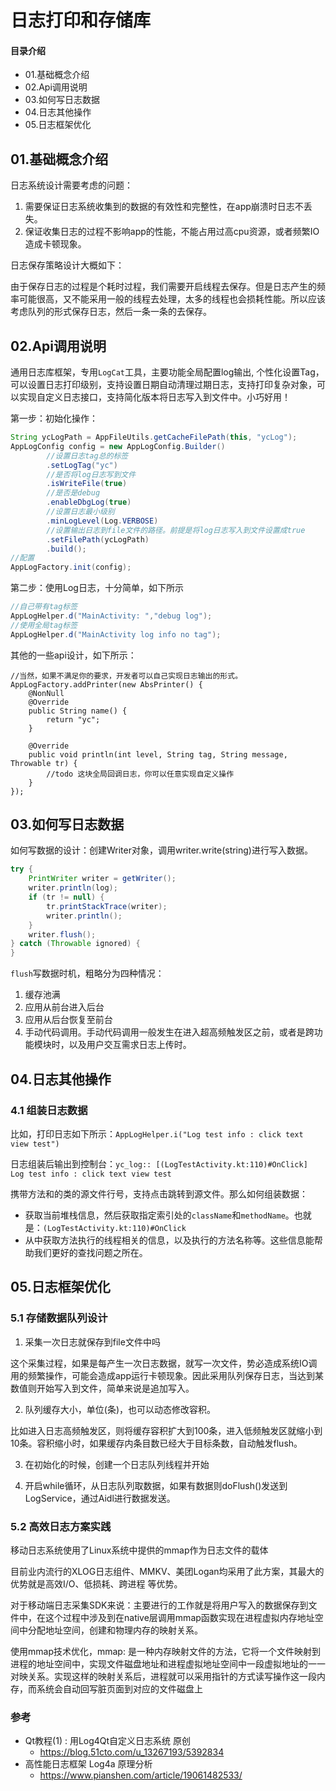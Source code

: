 # 日志打印和存储库
#### 目录介绍
- 01.基础概念介绍
- 02.Api调用说明
- 03.如何写日志数据
- 04.日志其他操作
- 05.日志框架优化


## 01.基础概念介绍

日志系统设计需要考虑的问题：

1. 需要保证日志系统收集到的数据的有效性和完整性，在app崩溃时日志不丢失。
2. 保证收集日志的过程不影响app的性能，不能占用过高cpu资源，或者频繁IO造成卡顿现象。

日志保存策略设计大概如下：

由于保存日志的过程是个耗时过程，我们需要开启线程去保存。但是日志产生的频率可能很高，又不能采用一般的线程去处理，太多的线程也会损耗性能。所以应该考虑队列的形式保存日志，然后一条一条的去保存。

## 02.Api调用说明

通用日志库框架，专用`LogCat`工具，主要功能全局配置log输出, 个性化设置Tag，可以设置日志打印级别，支持设置日期自动清理过期日志，支持打印复杂对象，可以实现自定义日志接口，支持简化版本将日志写入到文件中。小巧好用！

第一步：初始化操作：

``` java
String ycLogPath = AppFileUtils.getCacheFilePath(this, "ycLog");
AppLogConfig config = new AppLogConfig.Builder()
        //设置日志tag总的标签
        .setLogTag("yc")
        //是否将log日志写到文件
        .isWriteFile(true)
        //是否是debug
        .enableDbgLog(true)
        //设置日志最小级别
        .minLogLevel(Log.VERBOSE)
        //设置输出日志到file文件的路径。前提是将log日志写入到文件设置成true
        .setFilePath(ycLogPath)
        .build();
//配置
AppLogFactory.init(config);
```

第二步：使用Log日志，十分简单，如下所示

``` java
//自己带有tag标签
AppLogHelper.d("MainActivity: ","debug log");
//使用全局tag标签
AppLogHelper.d("MainActivity log info no tag");
```

其他的一些api设计，如下所示：

```
//当然，如果不满足你的要求，开发者可以自己实现日志输出的形式。
AppLogFactory.addPrinter(new AbsPrinter() {
    @NonNull
    @Override
    public String name() {
        return "yc";
    }

    @Override
    public void println(int level, String tag, String message, Throwable tr) {
        //todo 这块全局回调日志，你可以任意实现自定义操作
    }
});
```

## 03.如何写日志数据

如何写数据的设计：创建Writer对象，调用writer.write(string)进行写入数据。

``` java
try {
    PrintWriter writer = getWriter();
    writer.println(log);
    if (tr != null) {
        tr.printStackTrace(writer);
        writer.println();
    }
    writer.flush();
} catch (Throwable ignored) {
}
```

`flush`写数据时机，粗略分为四种情况：

1. 缓存池满
2. 应用从前台进入后台
3. 应用从后台恢复至前台
4. 手动代码调用。手动代码调用一般发生在进入超高频触发区之前，或者是跨功能模块时，以及用户交互需求日志上传时。


## 04.日志其他操作

### 4.1 组装日志数据

比如，打印日志如下所示：`AppLogHelper.i("Log test info : click text view test")`

日志组装后输出到控制台：`yc_log:: [(LogTestActivity.kt:110)#OnClick] Log test info : click text view test`

携带方法和的类的源文件行号，支持点击跳转到源文件。那么如何组装数据：

- 获取当前堆栈信息，然后获取指定索引处的`className`和`methodName`。也就是：`(LogTestActivity.kt:110)#OnClick`
- 从中获取方法执行的线程相关的信息，以及执行的方法名称等。这些信息能帮助我们更好的查找问题之所在。


## 05.日志框架优化


### 5.1 存储数据队列设计

1. 采集一次日志就保存到file文件中吗

这个采集过程，如果是每产生一次日志数据，就写一次文件，势必造成系统IO调用的频繁操作，可能会造成app运行卡顿现象。因此采用队列保存日志，当达到某数值则开始写入到文件，简单来说是追加写入。

2. 队列缓存大小，单位(条)，也可以动态修改容积。

比如进入日志高频触发区，则将缓存容积扩大到100条，进入低频触发区就缩小到10条。容积缩小时，如果缓存内条目数已经大于目标条数，自动触发flush。

3. 在初始化的时候，创建一个日志队列线程并开始

4. 开启while循环，从日志队列取数据，如果有数据则doFlush()发送到LogService，通过Aidl进行数据发送。


### 5.2 高效日志方案实践

移动日志系统使用了Linux系统中提供的mmap作为日志文件的载体

目前业内流行的XLOG日志组件、MMKV、美团Logan均采用了此方案，其最大的优势就是高效I/O、低损耗、跨进程 等优势。

对于移动端日志采集SDK来说：主要进行的工作就是将用户写入的数据保存到文件中，在这个过程中涉及到在native层调用mmap函数实现在进程虚拟内存地址空间中分配地址空间，创建和物理内存的映射关系。

使用mmap技术优化，mmap: 是一种内存映射文件的方法，它将一个文件映射到进程的地址空间中，实现文件磁盘地址和进程虚拟地址空间中一段虚拟地址的一一对映关系。实现这样的映射关系后，进程就可以采用指针的方式读写操作这一段内存，而系统会自动回写脏页面到对应的文件磁盘上


### 参考
- Qt教程(1) : 用Log4Qt自定义日志系统 原创
    - https://blog.51cto.com/u_13267193/5392834
- 高性能日志框架 Log4a 原理分析
    - https://www.pianshen.com/article/19061482533/


